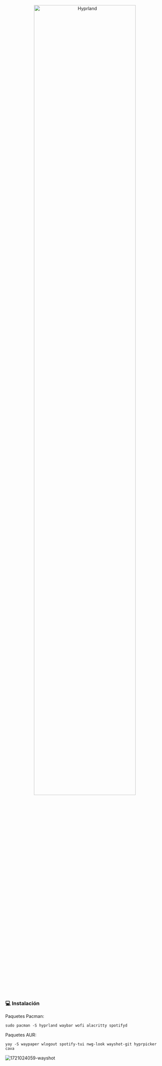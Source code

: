 <p align="center">
  <img src="https://github.com/user-attachments/assets/3215f321-3678-4059-86aa-9f9cfd2eeac9" alt="Hyprland" width="80%">
</p>

### 💻 Instalación
Paquetes Pacman:
```
sudo pacman -S hyprland waybar wofi alacritty spotifyd 
```
Paquetes AUR:
```
yay -S waypaper wlogout spotify-tui nwg-look wayshot-git hyprpicker cava
```

![1721024059-wayshot](https://github.com/user-attachments/assets/91d95be8-3004-48f7-b88e-1f4f079fecac)
